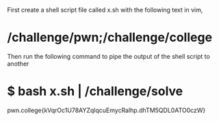 First create a shell script file called x.sh with the following text in vim,

# /challenge/pwn;/challenge/college
Then run the following command to pipe the output of the shell script to another

# $ bash x.sh | /challenge/solve
pwn.college{kVqrOc1U78AYZqlqcuEmycRalhp.dhTM5QDL0ATO0czW}
